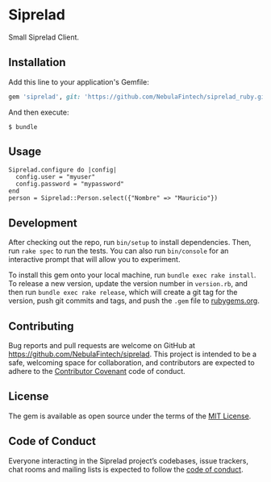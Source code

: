 # Siprelad

Small Siprelad Client.

## Installation

Add this line to your application's Gemfile:

```ruby
gem 'siprelad', git: 'https://github.com/NebulaFintech/siprelad_ruby.git'
```

And then execute:

    $ bundle

## Usage

```
Siprelad.configure do |config|
  config.user = "myuser"
  config.password = "mypassword"
end
person = Siprelad::Person.select({"Nombre" => "Mauricio"})
```

## Development

After checking out the repo, run `bin/setup` to install dependencies. Then, run `rake spec` to run the tests. You can also run `bin/console` for an interactive prompt that will allow you to experiment.

To install this gem onto your local machine, run `bundle exec rake install`. To release a new version, update the version number in `version.rb`, and then run `bundle exec rake release`, which will create a git tag for the version, push git commits and tags, and push the `.gem` file to [rubygems.org](https://rubygems.org).

## Contributing

Bug reports and pull requests are welcome on GitHub at https://github.com/NebulaFintech/siprelad. This project is intended to be a safe, welcoming space for collaboration, and contributors are expected to adhere to the [Contributor Covenant](http://contributor-covenant.org) code of conduct.

## License

The gem is available as open source under the terms of the [MIT License](https://opensource.org/licenses/MIT).

## Code of Conduct

Everyone interacting in the Siprelad project’s codebases, issue trackers, chat rooms and mailing lists is expected to follow the [code of conduct](https://github.com/NebulaFintech/siprelad/blob/master/CODE_OF_CONDUCT.md).
